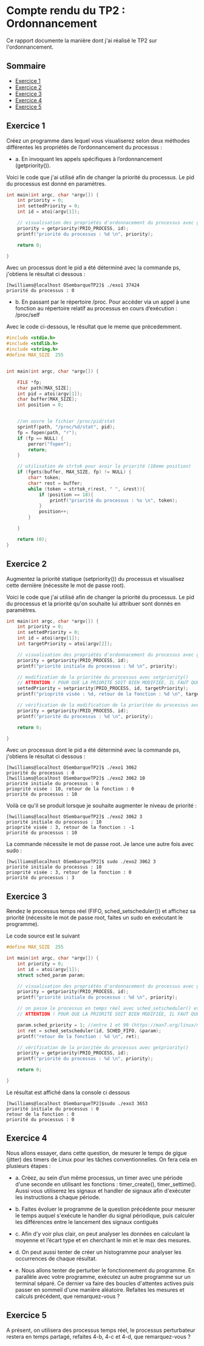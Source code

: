 # Compte rendu du TP2 : Ordonnancement

Ce rapport documente la manière dont j'ai réalisé le TP2 sur l'ordonnancement.

## Sommaire

* [Exercice 1](#exercice-1)
* [Exercice 2](#exercice-2)
* [Exercice 3](#exercice-3)
* [Exercice 4](#exercice-4)
* [Exercice 5](#exercice-5)

## Exercice 1
Créez un programme dans lequel vous visualiserez selon deux méthodes différentes les propriétés de l’ordonnancement du processus :

- a. En invoquant les appels spécifiques à l’ordonnancement (getpriority()).

Voici le code que j'ai utilisé afin de changer la priorité du processus. Le pid du processus est donné en paramètres.

```C
int main(int argc, char *argv[]) {
    int priority = 0;
    int settedPriority = 0;
    int id = atoi(argv[1]);

    // visualisation des propriétés d'ordonnacement du processus avec getpriority()
    priority = getpriority(PRIO_PROCESS, id);
    printf("priorité du processus : %d \n", priority);

    return 0;

}
```
Avec un processus dont le pid a été déterminé avec la commande ps, j'obtiens le résultat ci dessous :

```console
[hwilliams@localhost OSembarqueTP2]$ ./exo1 37424
priorité du processus : 0 

```


- b. En passant par le répertoire /proc. Pour accéder via un appel à une fonction au répertoire relatif au processus en cours d’exécution : /proc/self

Avec le code ci-dessous, le résultat que le meme que précedemment.

```C
#include <stdio.h>
#include <stdlib.h>
#include <string.h>
#define MAX_SIZE  255


int main(int argc, char *argv[]) {

    FILE *fp;
    char path[MAX_SIZE];
    int pid = atoi(argv[1]);
    char buffer[MAX_SIZE];
    int position = 0;


    //on ouvre le fichier /proc/pid/stat
    sprintf(path, "/proc/%d/stat", pid);
    fp = fopen(path, "r");
    if (fp == NULL) {
        perror("fopen");
        return;
    }

    // utilisation de strtok pour avoir la priorité (18eme position)
    if (fgets(buffer, MAX_SIZE, fp) != NULL) {
        char* token;
        char* rest = buffer;
        while (token = strtok_r(rest, " ", &rest)){
            if (position == 18){
                printf("priorité du processus : %s \n", token);
            }
            position++;
        }

    }

    return (0);
}

```



## Exercice 2
Augmentez la priorité statique (setpriority()) du processus et visualisez cette dernière (nécessite le mot de passe root).

Voici le code que j'ai utilisé afin de changer la priorité du processus. Le pid du processus et la priorité qu'on souhaite lui attribuer sont donnés en paramètres.

```C
int main(int argc, char *argv[]) {
    int priority = 0;
    int settedPriority = 0;
    int id = atoi(argv[1]);
    int targetPriority = atoi(argv[2]);

    // visualisation des propriétés d'ordonnacement du processus avec getpriority()
    priority = getpriority(PRIO_PROCESS, id);
    printf("priorité initiale du processus : %d \n", priority);

    // modification de la prioritée du processus avec setpriority()
    // ATTENTION ! POUR QUE LA PRIORITÉ SOIT BIEN MODIFIÉE, IL FAUT QUE LE PROCESSUS AIT LES DROITS ROOT (FAIRE UN SUDO)
    settedPriority = setpriority(PRIO_PROCESS, id, targetPriority);
    printf("prioprité visée : %d, retour de la fonction : %d \n", targetPriority, settedPriority);

    // vérification de la modification de la prioritée du processus avec getpriority()
    priority = getpriority(PRIO_PROCESS, id);
    printf("priorité du processus : %d \n", priority);

    return 0;

}
```
Avec un processus dont le pid a été déterminé avec la commande ps, j'obtiens le résultat ci dessous :

```console
[hwilliams@localhost OSembarqueTP2]$ ./exo1 3062
priorité du processus : 0 
[hwilliams@localhost OSembarqueTP2]$ ./exo2 3062 10
priorité initiale du processus : 0 
prioprité visée : 10, retour de la fonction : 0 
priorité du processus : 10 

```

Voilà ce qu'il se produit lorsque je souhaite augmenter le niveau de priorité :

```console
[hwilliams@localhost OSembarqueTP2]$ ./exo2 3062 3
priorité initiale du processus : 10 
prioprité visée : 3, retour de la fonction : -1 
priorité du processus : 10 
```

La commande nécessite le mot de passe root. Je lance une autre fois avec sudo :

```console
[hwilliams@localhost OSembarqueTP2]$ sudo ./exo2 3062 3
priorité initiale du processus : 10 
prioprité visée : 3, retour de la fonction : 0 
priorité du processus : 3 
```

## Exercice 3
Rendez le processus temps réel (FIFO, sched_setscheduler()) et affichez sa priorité (nécessite le mot de passe root, faites un sudo en exécutant le programme).

Le code source est le suivant

```C
#define MAX_SIZE  255

int main(int argc, char *argv[]) {
    int priority = 0;
    int id = atoi(argv[1]);
    struct sched_param param;

    // visualisation des propriétés d'ordonnacement du processus avec getpriority()
    priority = getpriority(PRIO_PROCESS, id);
    printf("priorité initiale du processus : %d \n", priority);

    // on passe le processus en temps réel avec sched_setscheduler() et le parametre FIFO
    // ATTENTION ! POUR QUE LA PRIORITÉ SOIT BIEN MODIFIÉE, IL FAUT QUE LE PROCESSUS AIT LES DROITS ROOT (FAIRE UN SUDO)

    param.sched_priority = 1; //entre 1 et 99 (https://man7.org/linux/man-pages/man2/sched_setscheduler.2.html)
    int ret = sched_setscheduler(id, SCHED_FIFO, &param);
    printf("retour de la fonction : %d \n", ret);

    // vérification de la prioritée du processus avec getpriority()
    priority = getpriority(PRIO_PROCESS, id);
    printf("priorité du processus : %d \n", priority);

    return 0;

}
```

Le résultat est affiché dans la console ci dessous

```console
[hwilliams@localhost OSembarqueTP2]$sudo ./exo3 3653
priorité initiale du processus : 0 
retour de la fonction : 0 
priorité du processus : 0 

```


## Exercice 4
Nous allons essayer, dans cette question, de mesurer le temps de gigue (jitter) des timers de Linux pour les tâches conventionnelles. On fera cela en plusieurs étapes :


- a. Créez, au sein d’un même processus, un timer avec une période d'une seconde en utilisant les fonctions : timer_create(), timer_settime(). Aussi vous utiliserez les signaux et handler de signaux afin d'exécuter les instructions à chaque période.




- b. Faites évoluer le programme de la question précédente pour mesurer le temps auquel s'exécute le handler du signal périodique, puis calculer les différences entre le lancement des signaux contiguës

- c. Afin d’y voir plus clair, on peut analyser les données en calculant la moyenne et l’écart type et en cherchant le min et le max des mesures. 

- d. On peut aussi tenter de créer un histogramme pour analyser les occurrences de chaque résultat.

- e. Nous allons tenter de perturber le fonctionnement du programme. En parallèle avec votre programme, exécutez un autre programme sur un terminal séparé. Ce dernier va faire des boucles d'attentes actives puis passer en sommeil d'une manière aléatoire. Refaites les mesures et calculs précédent, que remarquez-vous ?

## Exercice 5
A présent, on utilisera des processus temps réel, le processus perturbateur restera en temps partagé, refaites 4-b, 4-c et 4-d, que remarquez-vous ?


